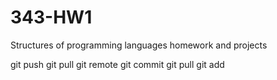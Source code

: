 # 343-HW1
Structures of programming languages homework and projects

git push
git pull
git remote
git commit
git pull
git add 
